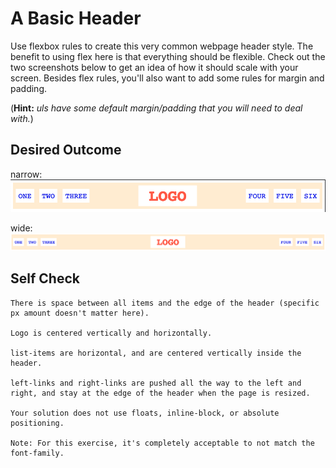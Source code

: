 # A Basic Header

Use flexbox rules to create this very common webpage header style. The benefit to using flex here is that everything should be flexible. Check out the two screenshots below to get an idea of how it should scale with your screen. Besides flex rules, you'll also want to add some rules for margin and padding.

(**Hint:** *uls have some default margin/padding that you will need to deal with.*)

## Desired Outcome

narrow:
![narrow](./desired-outcome-narrow.png)

wide:
![wide](./desired-outcome-wide.png)

## Self Check

    There is space between all items and the edge of the header (specific px amount doesn't matter here).

    Logo is centered vertically and horizontally.

    list-items are horizontal, and are centered vertically inside the header.

    left-links and right-links are pushed all the way to the left and right, and stay at the edge of the header when the page is resized.

    Your solution does not use floats, inline-block, or absolute positioning.

    Note: For this exercise, it's completely acceptable to not match the font-family.
